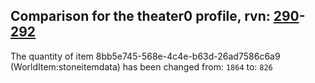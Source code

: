 ## Comparison for the theater0 profile, rvn: [290](https://github.com/PRO100KatYT/FortniteProfileRevisions/tree/main/profiles/theater0/290%20theater0.json)-[292](https://github.com/PRO100KatYT/FortniteProfileRevisions/tree/main/profiles/theater0/292%20theater0.json)

The quantity of item 8bb5e745-568e-4c4e-b63d-26ad7586c6a9 (WorldItem:stoneitemdata) has been changed from: `1864` to: `826`
<br><br>
